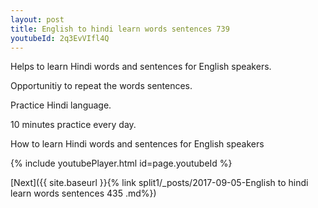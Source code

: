 ```yaml
---
layout: post
title: English to hindi learn words sentences 739 
youtubeId: 2q3EvVIfl4Q
---
```

 
 
Helps to learn Hindi words and sentences for English speakers.

Opportunitiy to repeat the words sentences. 

Practice Hindi language. 
 
10 minutes practice every day. 
 
How to learn Hindi words and sentences for English speakers 
 
{% include youtubePlayer.html id=page.youtubeId %}
 
 
[Next]({{ site.baseurl }}{% link  split1/_posts/2017-09-05-English to hindi learn words sentences 435 .md%})
 
